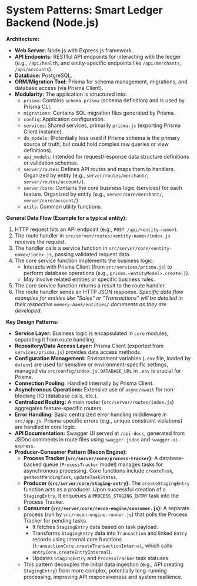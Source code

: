 # System Patterns: Smart Ledger Backend (Node.js)

**Architecture:**
- **Web Server:** Node.js with Express.js framework.
- **API Endpoints:** RESTful API endpoints for interacting with the ledger (e.g., `/api/health`, and entity-specific endpoints like `/api/merchants`, `/api/accounts`).
- **Database:** PostgreSQL.
- **ORM/Migration Tool:** Prisma for schema management, migrations, and database access (via Prisma Client).
- **Modularity:** The application is structured into:
    - `prisma`: Contains `schema.prisma` (schema definition) and is used by Prisma CLI.
    - `migrations`: Contains SQL migration files generated by Prisma.
    - `config`: Application configuration.
    - `services`: Shared services, primarily `prisma.js` (exporting Prisma Client instance).
    - `db_models`: (Potentially less used if Prisma schema is the primary source of truth, but could hold complex raw queries or view definitions).
    - `api_models`: Intended for request/response data structure definitions or validation schemas.
    - `server/routes`: Defines API routes and maps them to handlers. Organized by entity (e.g., `server/routes/merchant/`, `server/routes/account/`).
    - `server/core`: Contains the core business logic (services) for each feature. Organized by entity (e.g., `server/core/merchant/`, `server/core/account/`).
    - `utils`: Common utility functions.

**General Data Flow (Example for a typical entity):**
1.  HTTP request hits an API endpoint (e.g., `POST /api/<entity-name>`).
2.  The route handler in `src/server/routes/<entity-name>/index.js` receives the request.
3.  The handler calls a service function in `src/server/core/<entity-name>/index.js`, passing validated request data.
4.  The core service function implements the business logic:
    - Interacts with Prisma Client (from `src/services/prisma.js`) to perform database operations (e.g., `prisma.<entityModel>.create()`).
    - May involve related entities or specific business rules.
5.  The core service function returns a result to the route handler.
6.  The route handler sends an HTTP JSON response.
    *Specific data flow examples for entities like "Sales" or "Transactions" will be detailed in their respective `memory-bank/entities/` documents as they are developed.*

**Key Design Patterns:**
- **Service Layer:** Business logic is encapsulated in `core` modules, separating it from route handling.
- **Repository/Data Access Layer:** Prisma Client (exported from `services/prisma.js`) provides data access methods.
- **Configuration Management:** Environment variables (`.env` file, loaded by `dotenv`) are used for sensitive or environment-specific settings, managed via `src/config/index.js`. `DATABASE_URL` in `.env` is crucial for Prisma.
- **Connection Pooling:** Handled internally by Prisma Client.
- **Asynchronous Operations:** Extensive use of `async/await` for non-blocking I/O (database calls, etc.).
- **Centralized Routing:** A main router (`src/server/routes/index.js`) aggregates feature-specific routers.
- **Error Handling:** Basic centralized error handling middleware in `src/app.js`. Prisma-specific errors (e.g., unique constraint violations) are handled in core logic.
- **API Documentation:** Swagger UI served at `/api-docs`, generated from JSDoc comments in route files using `swagger-jsdoc` and `swagger-ui-express`.
- **Producer-Consumer Pattern (Recon Engine):**
    - **Process Tracker (`src/server/core/process-tracker`):** A database-backed queue (`ProcessTracker` model) manages tasks for asynchronous processing. Core functions include `createTask`, `getNextPendingTask`, `updateTaskStatus`.
    - **Producer (`src/server/core/staging-entry`):** The `createStagingEntry` function acts as a producer. Upon successful creation of a `StagingEntry`, it enqueues a `PROCESS_STAGING_ENTRY` task into the Process Tracker.
    - **Consumer (`src/server/core/recon-engine/consumer.js`):** A separate process (run by `src/recon-engine-runner.js`) that polls the Process Tracker for pending tasks.
        - It fetches `StagingEntry` data based on task payload.
        - Transforms `StagingEntry` data into `Transaction` and linked `Entry` records using internal core functions (`transactionCore.createTransactionInternal`, which calls `entryCore.createEntryInternal`).
        - Updates `StagingEntry` and `ProcessTracker` task statuses.
    - This pattern decouples the initial data ingestion (e.g., API creating `StagingEntry`) from more complex, potentially long-running processing, improving API responsiveness and system resilience.
